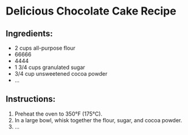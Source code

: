 # Delicious Chocolate Cake Recipe

## Ingredients:
- 2 cups all-purpose flour
- 66666
- 4444
- 1 3/4 cups granulated sugar
- 3/4 cup unsweetened cocoa powder
- ...

## Instructions:
1. Preheat the oven to 350°F (175°C).
2. In a large bowl, whisk together the flour, sugar, and cocoa powder.
3. ...
